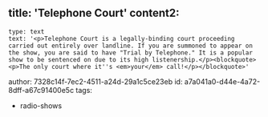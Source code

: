 title: 'Telephone Court'
content2:
  -
    type: text
    text: '<p>Telephone Court is a legally-binding court proceeding carried out entirely over landline. If you are summoned to appear on the show, you are said to have "Trial by Telephone." It is a popular show to be sentenced on due to its high listenership.</p><blockquote><p>The only court where it''s <em>your</em> call!</p></blockquote>'
author: 7328c14f-7ec2-4511-a24d-29a1c5ce23eb
id: a7a041a0-d44e-4a72-8dff-a67c91400e5c
tags:
  - radio-shows
